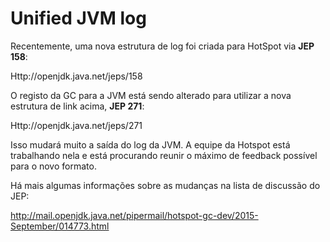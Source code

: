 # Unified JVM log

Recentemente, uma nova estrutura de log foi criada para HotSpot via **JEP 158**:

Http://openjdk.java.net/jeps/158

O registo da GC para a JVM está sendo alterado para utilizar a nova estrutura de link acima,  **JEP 271**:

Http://openjdk.java.net/jeps/271

Isso mudará muito a saída do log da JVM. A equipe da Hotspot está trabalhando nela e está procurando reunir o máximo de feedback possível para o novo formato.

Há mais algumas informações sobre as mudanças na lista de discussão do JEP:

http://mail.openjdk.java.net/pipermail/hotspot-gc-dev/2015-September/014773.html